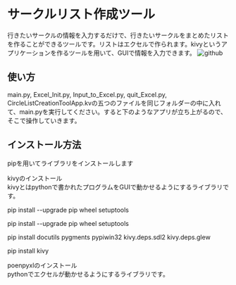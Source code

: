 サークルリスト作成ツール
====
行きたいサークルの情報を入力するだけで、行きたいサークルをまとめたリストを作ることができるツールです。リストはエクセルで作られます。kivyというアプリケーションを作るツールを用いて、GUIで情報を入力できます。
![github](https://user-images.githubusercontent.com/42823074/45738410-4f9b6600-bc2b-11e8-9c2f-d9ce6063a502.png)

## 使い方
main.py, Excel_Init.py, Input_to_Excel.py, quit_Excel.py, CircleListCreationToolApp.kvの五つのファイルを同じフォルダーの中に入れて、main.pyを実行してください。すると下のようなアプリが立ち上がるので、そこで操作していきます。

## インストール方法
pipを用いてライブラリをインストールします

kivyのインストール  
kivyとはpythonで書かれたプログラムをGUIで動かせるようにするライブラリです。

pip install --upgrade pip wheel setuptools

pip install --upgrade pip wheel setuptools

pip install docutils pygments pypiwin32 kivy.deps.sdl2 kivy.deps.glew

pip install kivy

poenpyxlのインストール  
pythonでエクセルが動かせるようにするライブラリです。
